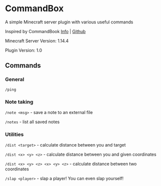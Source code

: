 # CommandBox

A simple Minecraft server plugin with various useful commands

Inspired by CommandBook [Info](https://dev.bukkit.org/projects/commandbook) | [Github](https://github.com/EngineHub/CommandBook)

Minecraft Server Version: 1.14.4

Plugin Version: 1.0

## Commands

### General
`/ping`

### Note taking
`/note <msg>` - save a note to an external file

`/notes` - list all saved notes

### Utilities
`/dist <target>` - calculate distance between you and target

`/dist <x> <y> <z>` - calculate distance between you and given coordinates

`/dist <x> <y> <z> <x> <y> <z>` - calculate distance between two coordinates

`/slap <player>` - slap a player! You can even slap yourself!
